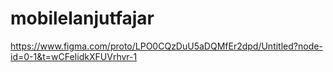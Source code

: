 # mobilelanjutfajar
https://www.figma.com/proto/LPO0CQzDuU5aDQMfEr2dpd/Untitled?node-id=0-1&t=wCFeIidkXFUVrhvr-1

